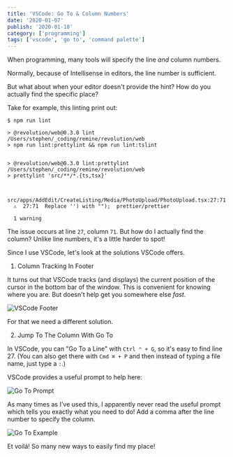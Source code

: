 ```yaml
---
title: 'VSCode: Go To & Column Numbers'
date: '2020-01-07'
publish: '2020-01-18'
category: ['programming']
tags: ['vscode', 'go to', 'command palette']
---
```


When programming, many tools will specify the line _and_ column numbers.

Normally, because of Intellisense in editors, the line number is sufficient.

But what about when your editor doesn't provide the hint? How do you actually find the specific place?

Take for example, this linting print out:

```shell
$ npm run lint

> @revolution/web@0.3.0 lint /Users/stephen/_coding/remine/revolution/web
> npm run lint:prettylint && npm run lint:tslint


> @revolution/web@0.3.0 lint:prettylint /Users/stephen/_coding/remine/revolution/web
> prettylint 'src/**/*.{ts,tsx}'


  src/apps/AddEdit/CreateListing/Media/PhotoUpload/PhotoUpload.tsx:27:71
  ⚠  27:71  Replace '') with "");  prettier/prettier

  1 warning
```

The issue occurs at line `27`, column `71`. But how do I actually find the column? Unlike line numbers, it's a little harder to spot!

Since I use VSCode, let's look at the solutions VSCode offers.

1. Column Tracking In Footer

It turns out that VSCode tracks (and displays) the current position of the cursor in the bottom bar of the window. This is convenient for knowing where you are. But doesn't help get you somewhere else _fast_.

![VSCode Footer](https://res.cloudinary.com/scweiss1/image/upload/v1593200566/vscode-footer_oqdsup.png)

For that we need a different solution.

2. Jump To The Column With Go To

In VSCode, you can "Go To a Line" with `Ctrl ⌃ + G`, so it's easy to find line 27. (You can also get there with `Cmd ⌘ + P` and then instead of typing a file name, just type a `:`.)

VSCode provides a useful prompt to help here:

![Go To Prompt](https://res.cloudinary.com/scweiss1/image/upload/v1593200566/go-to-prompt_mxfxrs.png)

As many times as I've used this, I apparently never read the useful prompt which tells you exactly what you need to do! Add a comma after the line number to specify the column.

![Go To Example](https://res.cloudinary.com/scweiss1/image/upload/v1593200567/go-to-example_hgvn8f.png)

Et voilá! So many new ways to easily find my place!
